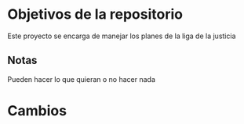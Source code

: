 # Objetivos de la repositorio

Este proyecto se encarga de manejar los planes de la liga de la justicia


## Notas
Pueden hacer lo que quieran o no hacer nada

# Cambios